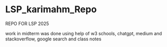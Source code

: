 # LSP_karimahm_Repo
REPO FOR LSP 2025

work in midterm was done using help of w3 schools, chatgpt, medium and stackoverflow, google search and class notes
